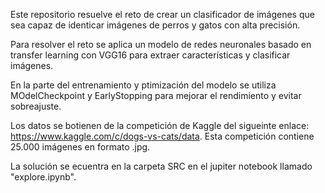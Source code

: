 Este repositorio resuelve el reto de crear un clasificador de imágenes que sea capaz de identicar imágenes de perros y gatos con alta precisión.

Para resolver el reto se aplica un modelo de redes neuronales basado en transfer learning con VGG16 para extraer características y clasificar imágenes. 

En la parte del entrenamiento y ptimización del modelo se utiliza MOdelCheckpoint y EarlyStopping para mejorar el rendimiento y evitar sobreajuste.

Los datos se botienen de la competición de Kaggle del sigueinte enlace: https://www.kaggle.com/c/dogs-vs-cats/data. Esta competición contiene 25.000 imágenes en formato .jpg.

La solución se ecuentra en la carpeta SRC en el jupiter notebook llamado "explore.ipynb".
